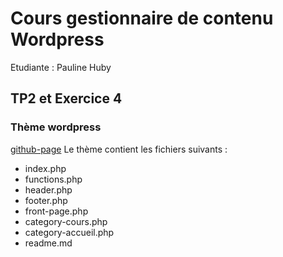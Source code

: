 # Cours gestionnaire de contenu Wordpress

Etudiante : Pauline Huby

## TP2 et Exercice 4
### Thème wordpress
[github-page](https://paulinehub.github.io/cours-wordpress-ete22-theme/tree/tp2)
Le thème contient les fichiers suivants :
- index.php
- functions.php
- header.php
- footer.php
- front-page.php
- category-cours.php
- category-accueil.php
- readme.md